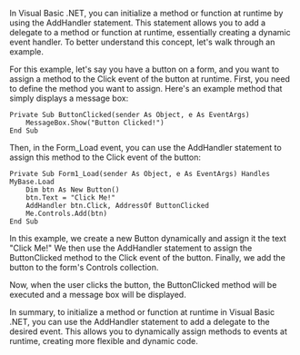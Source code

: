 In Visual Basic .NET, you can initialize a method or function at runtime by using the AddHandler statement. This statement allows you to add a delegate to a method or function at runtime, essentially creating a dynamic event handler. To better understand this concept, let's walk through an example.

For this example, let's say you have a button on a form, and you want to assign a method to the Click event of the button at runtime. First, you need to define the method you want to assign. Here's an example method that simply displays a message box:

```
Private Sub ButtonClicked(sender As Object, e As EventArgs)
    MessageBox.Show("Button Clicked!")
End Sub
```

Then, in the Form_Load event, you can use the AddHandler statement to assign this method to the Click event of the button:

```
Private Sub Form1_Load(sender As Object, e As EventArgs) Handles MyBase.Load
    Dim btn As New Button()
    btn.Text = "Click Me!"
    AddHandler btn.Click, AddressOf ButtonClicked
    Me.Controls.Add(btn)
End Sub
```

In this example, we create a new Button dynamically and assign it the text "Click Me!" We then use the AddHandler statement to assign the ButtonClicked method to the Click event of the button. Finally, we add the button to the form's Controls collection.

Now, when the user clicks the button, the ButtonClicked method will be executed and a message box will be displayed.

In summary, to initialize a method or function at runtime in Visual Basic .NET, you can use the AddHandler statement to add a delegate to the desired event. This allows you to dynamically assign methods to events at runtime, creating more flexible and dynamic code.
